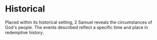 # Historical

Placed within its historical setting, 2 Samuel reveals the circumstances of God's people. The events described reflect a specific time and place in redemptive history.

